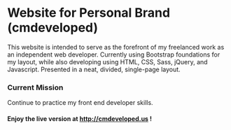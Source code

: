 # Website for Personal Brand (cmdeveloped)

This website is intended to serve as the forefront of my freelanced work as an independent web developer. Currently using Bootstrap foundations for my layout, while also developing using HTML, CSS, Sass, jQuery, and Javascript. Presented in a neat, divided, single-page layout. 

### Current Mission
Continue to practice my front end developer skills.

#### Enjoy the live version at http://cmdeveloped.us !
